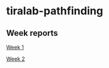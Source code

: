# tiralab-pathfinding

## Week reports
[Week 1](https://github.com/hexparvi/tiralab-pathfinding/blob/master/tiralab-pathfinding/documentation/week_report_1.md)

[Week 2](https://github.com/hexparvi/tiralab-pathfinding/blob/master/tiralab-pathfinding/documentation/week_report_2.md)
